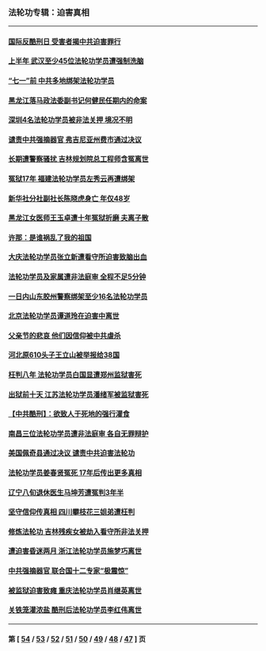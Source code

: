 ### 法轮功专辑：迫害真相
---
#### [国际反酷刑日 受害者揭中共迫害罪行](../../pages/nf4379/n13048457.md) 
#### [上半年 武汉至少45位法轮功学员遭强制洗脑](../../pages/nf4379/n13047798.md) 
#### [“七一”前 中共多地绑架法轮功学员](../../pages/nf4379/n13045655.md) 
#### [黑龙江落马政法委副书记何健民任期内的命案](../../pages/nf4379/n13041837.md) 
#### [深圳4名法轮功学员被非法关押 境况不明](../../pages/nf4379/n13041685.md) 
#### [谴责中共强摘器官 弗吉尼亚州费市通过决议](../../pages/nf4379/n13040108.md) 
#### [长期遭警察骚扰 吉林规划院总工程师含冤离世](../../pages/nf4379/n13039001.md) 
#### [冤狱17年 福建法轮功学员左秀云再遭绑架](../../pages/nf4379/n13039942.md) 
#### [新华社分社副社长陈晓虎身亡 年仅48岁](../../pages/nf4379/n13039675.md) 
#### [黑龙江女医师王玉卓遭十年冤狱折磨 夫离子散](../../pages/nf4379/n13037253.md) 
#### [许那：是谁祸乱了我的祖国](../../pages/nf4379/n13037641.md) 
#### [大庆法轮功学员张立新遭看守所迫害致脑出血](../../pages/nf4379/n13036915.md) 
#### [法轮功学员及家属遭非法庭审 全程不足5分钟](../../pages/nf4379/n13035007.md) 
#### [一日内山东胶州警察绑架至少16名法轮功学员](../../pages/nf4379/n13034634.md) 
#### [北京法轮功学员谭道玲在迫害中离世](../../pages/nf4379/n13033671.md) 
#### [父亲节的悲哀 他们因信仰被中共虐杀](../../pages/nf4379/n13031547.md) 
#### [河北原610头子王立山被举报给38国](../../pages/nf4379/n13033924.md) 
#### [枉判八年 法轮功学员白国显遭郑州监狱害死](../../pages/nf4379/n13033662.md) 
#### [出狱前十天 江苏法轮功学员潘绪军被监狱害死](../../pages/nf4379/n13030988.md) 
#### [【中共酷刑】：欲致人于死地的强行灌食](../../pages/nf4379/n13029575.md) 
#### [南昌三位法轮功学员遭非法庭审 各自无罪辩护](../../pages/nf4379/n13028346.md) 
#### [美国佩奇县通过决议 谴责中共迫害法轮功](../../pages/nf4379/n13027185.md) 
#### [法轮功学员姜春贤冤死 17年后传出更多真相](../../pages/nf4379/n13026531.md) 
#### [辽宁八旬退休医生马坤芳遭冤判3年半](../../pages/nf4379/n13025809.md) 
#### [坚守信仰传真相 四川攀枝花三姐弟遭枉判](../../pages/nf4379/n13021791.md) 
#### [修炼法轮功 吉林残疾女被劫入看守所非法关押](../../pages/nf4379/n13024082.md) 
#### [遭迫害昏迷两月 浙江法轮功学员施梦巧离世](../../pages/nf4379/n13023785.md) 
#### [中共强摘器官 联合国十二专家“极震惊”](../../pages/nf4379/n13024313.md) 
#### [被监狱迫害致瘫 重庆法轮功学员肖继英离世](../../pages/nf4379/n13021610.md) 
#### [关铁笼灌浓盐 酷刑后法轮功学员李红伟离世](../../pages/nf4379/n13020931.md) 

---
#### 第 [ [54](./54.md) / [53](./53.md) / [52](./52.md) / [51](./51.md) / [50](./50.md) / [49](./49.md) / [48](./48.md) / [47](./47.md) ] 页
